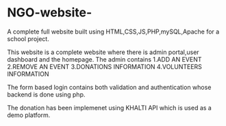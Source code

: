# NGO-website-
A complete full website built using HTML,CSS,JS,PHP,mySQL,Apache for a school project.

This website is a complete website where there is admin portal,user dashboard and the homepage.
The admin contains 
1.ADD AN EVENT
2.REMOVE AN EVENT
3.DONATIONS INFORMATION
4.VOLUNTEERS INFORMATION

The form based login contains both validation and authentication whose backend is done using php.

The donation has been implemenet using KHALTI API which is used as a demo platform.

